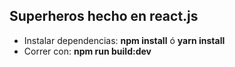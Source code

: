 ## Superheros hecho en react.js
* Instalar dependencias: **npm install** ó **yarn install**
* Correr con: **npm run build:dev**
